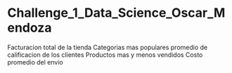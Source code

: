 # Challenge_1_Data_Science_Oscar_Mendoza
  Facturacion total de la tienda
  Categorias mas populares
  promedio de calificacion de los clientes 
  Productos mas y menos vendidos
  Costo promedio del envio
